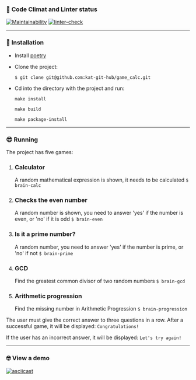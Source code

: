 ### 🌚 **Code Climat and Linter status**



[![Maintainability](https://api.codeclimate.com/v1/badges/7493d85bfc45f83da860/maintainability)](https://codeclimate.com/github/kat-git-hub/python-project-lvl1/maintainability)      [![linter-check](https://github.com/kat-git-hub/python-project-lvl1/actions/workflows/linter-check.yml/badge.svg)](https://github.com/kat-git-hub/python-project-lvl1/actions/workflows/linter-check.yml)

----

### 🤔 **Installation**



- Install [poetry](https://python-poetry.org/docs/#installation)

- Clone the project:

  `$ git clone git@github.com:kat-git-hub/game_calc.git`

- Cd into the directory with the project and run:

  `make install`

  `make build`

  `make package-install`

----

### 😎 **Running**



The project has five games:

1. ### <b>Calculator</b>

   A random mathematical expression is shown, it needs to be calculated
   `$ brain-calc`

2. ### <b>Checks the even number</b> 

   A random number is shown, you need to answer 'yes' if the number is even, or 'no' if it is odd
   `$ brain-even`

3. ### <b>Is it a prime number?</b> 

   A random number, you need to answer 'yes' if the number is prime, or 'no' if not
   `$ brain-prime`

4. ### <b>GCD</b> 

   Find the greatest common divisor of two random numbers
   `$ brain-gcd` 

5. ### <b>Arithmetic progression</b> 

   Find the missing number in Arithmetic Progression
   `$ brain-progression`




The user must give the correct answer to three questions in a row. After a successful game, it will be displayed:
`Congratulations!`

If the user has an incorrect answer, it will be displayed:
`Let's try again!`

-----

### 🤓 **View a demo**



[![asciicast](https://asciinema.org/a/UHKgVUJ6pQOnxrREOfKTbolsp.svg)](https://asciinema.org/a/UHKgVUJ6pQOnxrREOfKTbolsp)
